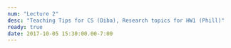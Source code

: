 ```yaml
---
num: "Lecture 2"
desc: "Teaching Tips for CS (Diba), Research topics for HW1 (Phill)"
ready: true
date: 2017-10-05 15:30:00.00-7:00
---
```


